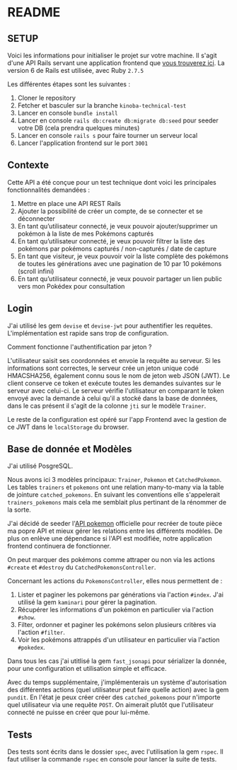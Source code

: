 # README

## SETUP

Voici les informations pour initialiser le projet sur votre machine.
Il s'agit d'une API Rails servant une application frontend que [vous trouverez ici](https://github.com/benoitbarges/react-pokedex). La version 6 de Rails est utilisée, avec Ruby `2.7.5`

Les différentes étapes sont les suivantes :
1. Cloner le repository
2. Fetcher et basculer sur la branche `kinoba-technical-test`
3. Lancer en console `bundle install`
4. Lancer en console `rails db:create db:migrate db:seed` pour seeder votre DB (cela prendra quelques minutes)
5. Lancer en console `rails s` pour faire tourner un serveur local
6. Lancer l'application frontend sur le port `3001`

## Contexte

Cette API a été conçue pour un test technique dont voici les principales fonctionnalités demandées :
1. Mettre en place une API REST Rails
2. Ajouter la possibilité de créer un compte, de se connecter et se déconnecter
3. En tant qu’utilisateur connecté, je veux pouvoir ajouter/supprimer un pokémon à la liste
de mes Pokémons capturés
4. En tant qu’utilisateur connecté, je veux pouvoir filtrer la liste des pokémons par pokémons capturés / non-capturés / date de capture
5. En tant que visiteur, je veux pouvoir voir la liste complète des pokémons de toutes les
générations avec une pagination de 10 par 10 pokémons (scroll infini)
6. En tant qu’utilisateur connecté, je veux pouvoir partager un lien public vers mon Pokédex
pour consultation

## Login

J'ai utilisé les gem `devise` et `devise-jwt` pour authentifier les requêtes. L'implémentation est rapide sans trop de configuration.

Comment fonctionne l'authentification par jeton ? 

L'utilisateur saisit ses coordonnées et envoie la requête au serveur. Si les informations sont correctes, le serveur crée un jeton unique codé HMACSHA256, également connu sous le nom de jeton web JSON (JWT). Le client conserve ce token et exécute toutes les demandes suivantes sur le serveur avec celui-ci. Le serveur vérifie l'utilisateur en comparant le token envoyé avec la demande à celui qu'il a stocké dans la base de données, dans le cas présent il s'agit de la colonne `jti` sur le modèle `Trainer`.

Le reste de la configuration est opéré sur l'app Frontend avec la gestion de ce JWT dans le `localStorage` du browser.

## Base de donnée et Modèles

J'ai utilisé PosgreSQL.

Nous avons ici 3 modèles principaux: `Trainer`, `Pokemon` et `CatchedPokemon`.
Les tables `trainers` et `pokemons` ont une relation many-to-many via la table de jointure `catched_pokemons`.  En suivant les conventions elle s'appelerait `trainers_pokemons` mais cela me semblait plus pertinant de la rénommer de la sorte.

J'ai décidé de seeder l'[API pokemon](https://pokeapi.co/) officielle pour recréer de toute pièce ma popre API et mieux gérer les relations entre les différents modèles. De plus on enlève une dépendance si l'API est modifiée, notre application frontend continuera de fonctionner.

On peut marquer des pokémons comme attraper ou non via les actions `#create` et `#destroy` du `CatchedPokemonsController`.

Concernant les actions du `PokemonsController`, elles nous permettent de :
1. Lister et paginer les pokemons par générations via l'action `#index`. J'ai utilisé la gem `kaminari` pour gérer la pagination.
2. Récupérer les informations d'un pokémon en particulier via l'action `#show`.
3. Filter, ordonner et paginer les pokémons selon plusieurs critères via l'action `#filter`.
4. Voir les pokémons attrappés d'un utilisateur en particulier via l'action `#pokedex`.

Dans tous les cas j'ai utitlisé la gem `fast_jsonapi` pour sérializer la donnée, pour une configuration et utilisation simple et efficace.

Avec du temps supplémentaire, j'implémenterais un système d'autorisation des différentes actions (quel utilisateur peut faire quelle action) avec la gem `pundit`.
En l'état je peux créer créer des `catched_pokemons` pour n'importe quel utilisateur via une requête `POST`. On aimerait plutôt que l'utilisateur connecté ne puisse en créer que pour lui-même.

## Tests

Des tests sont écrits dans le dossier `spec`, avec l'utilisation la gem `rspec`. Il faut utiliser la commande `rspec` en console pour lancer la suite de tests.

